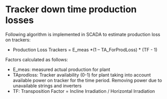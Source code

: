 # Tracker down time production losses

Following algorithm is implemented in SCADA to estimate production loss on trackers:
- Production Loss Trackers = E_meas *(1 – TA_ForProdLoss) * (TF - 1)

Factors calculated as follows:
- E_meas: measured actual production for plant
- TAprodloss: Tracker availability (0-1) for plant taking into account available power on tracker for the time period. Removing power due to unavailable strings and inverters
- TF: Transposition Factor = Incline Irradiation / Horizontal Irradiation